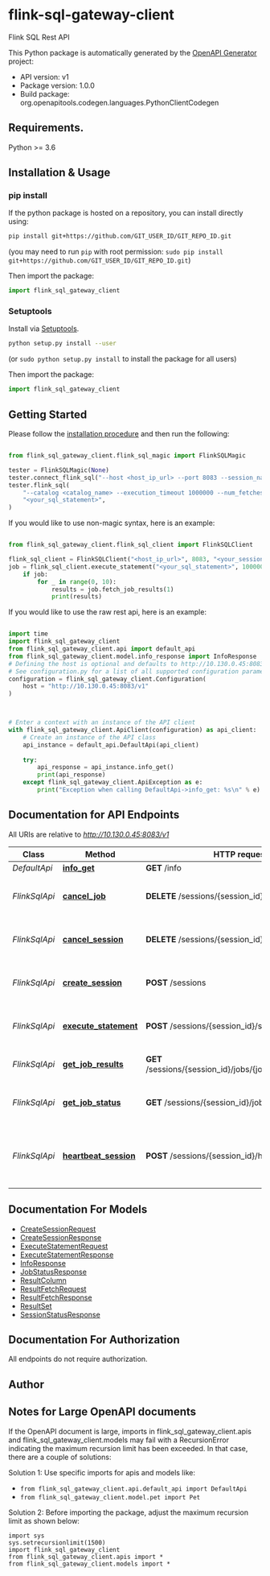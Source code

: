 # flink-sql-gateway-client
Flink SQL Rest API

This Python package is automatically generated by the [OpenAPI Generator](https://openapi-generator.tech) project:

- API version: v1
- Package version: 1.0.0
- Build package: org.openapitools.codegen.languages.PythonClientCodegen

## Requirements.

Python >= 3.6

## Installation & Usage
### pip install

If the python package is hosted on a repository, you can install directly using:

```sh
pip install git+https://github.com/GIT_USER_ID/GIT_REPO_ID.git
```
(you may need to run `pip` with root permission: `sudo pip install git+https://github.com/GIT_USER_ID/GIT_REPO_ID.git`)

Then import the package:
```python
import flink_sql_gateway_client
```

### Setuptools

Install via [Setuptools](http://pypi.python.org/pypi/setuptools).

```sh
python setup.py install --user
```
(or `sudo python setup.py install` to install the package for all users)

Then import the package:
```python
import flink_sql_gateway_client
```

## Getting Started

Please follow the [installation procedure](#installation--usage) and then run the following:

```python

from flink_sql_gateway_client.flink_sql_magic import FlinkSQLMagic

tester = FlinkSQLMagic(None)
tester.connect_flink_sql("--host <host_ip_url> --port 8083 --session_name <your_session_name>")
tester.flink_sql(
    "--catalog <catalog_name> --execution_timeout 1000000 --num_fetches 10 --max_fetch_size 1",
    "<your_sql_statement>",
)

```

If you would like to use non-magic syntax, here is an example:

```python

from flink_sql_gateway_client.flink_sql_client import FlinkSQLClient

flink_sql_client = FlinkSQLClient("<host_ip_url>", 8083, "<your_session_name>")
job = flink_sql_client.execute_statement("<your_sql_statement>", 1000000)
    if job:
        for _ in range(0, 10):
            results = job.fetch_job_results(1)
            print(results)

```

If you would like to use the raw rest api, here is an example:

```python

import time
import flink_sql_gateway_client
from flink_sql_gateway_client.api import default_api
from flink_sql_gateway_client.model.info_response import InfoResponse
# Defining the host is optional and defaults to http://10.130.0.45:8083/v1
# See configuration.py for a list of all supported configuration parameters.
configuration = flink_sql_gateway_client.Configuration(
    host = "http://10.130.0.45:8083/v1"
)



# Enter a context with an instance of the API client
with flink_sql_gateway_client.ApiClient(configuration) as api_client:
    # Create an instance of the API class
    api_instance = default_api.DefaultApi(api_client)
    
    try:
        api_response = api_instance.info_get()
        print(api_response)
    except flink_sql_gateway_client.ApiException as e:
        print("Exception when calling DefaultApi->info_get: %s\n" % e)
```

## Documentation for API Endpoints

All URIs are relative to *http://10.130.0.45:8083/v1*

Class | Method | HTTP request | Description
------------ | ------------- | ------------- | -------------
*DefaultApi* | [**info_get**](docs/DefaultApi.md#info_get) | **GET** /info | 
*FlinkSqlApi* | [**cancel_job**](docs/FlinkSqlApi.md#cancel_job) | **DELETE** /sessions/{session_id}/jobs/{job_id} | Cancel Flink SQL job in session.
*FlinkSqlApi* | [**cancel_session**](docs/FlinkSqlApi.md#cancel_session) | **DELETE** /sessions/{session_id} | Cancel Flink SQL job in session.
*FlinkSqlApi* | [**create_session**](docs/FlinkSqlApi.md#create_session) | **POST** /sessions | Creates a session to run flink sql jobs
*FlinkSqlApi* | [**execute_statement**](docs/FlinkSqlApi.md#execute_statement) | **POST** /sessions/{session_id}/statements | Executes Flink SQL statement in session.
*FlinkSqlApi* | [**get_job_results**](docs/FlinkSqlApi.md#get_job_results) | **GET** /sessions/{session_id}/jobs/{job_id}/result/{token} | Get results of a Flink SQL job.
*FlinkSqlApi* | [**get_job_status**](docs/FlinkSqlApi.md#get_job_status) | **GET** /sessions/{session_id}/jobs/{job_id}/status | Get Flink SQL job status in session.
*FlinkSqlApi* | [**heartbeat_session**](docs/FlinkSqlApi.md#heartbeat_session) | **POST** /sessions/{session_id}/heartbeat | Executes Flink SQL heartbeat to keep session alive.


## Documentation For Models

 - [CreateSessionRequest](docs/CreateSessionRequest.md)
 - [CreateSessionResponse](docs/CreateSessionResponse.md)
 - [ExecuteStatementRequest](docs/ExecuteStatementRequest.md)
 - [ExecuteStatementResponse](docs/ExecuteStatementResponse.md)
 - [InfoResponse](docs/InfoResponse.md)
 - [JobStatusResponse](docs/JobStatusResponse.md)
 - [ResultColumn](docs/ResultColumn.md)
 - [ResultFetchRequest](docs/ResultFetchRequest.md)
 - [ResultFetchResponse](docs/ResultFetchResponse.md)
 - [ResultSet](docs/ResultSet.md)
 - [SessionStatusResponse](docs/SessionStatusResponse.md)


## Documentation For Authorization

 All endpoints do not require authorization.

## Author




## Notes for Large OpenAPI documents
If the OpenAPI document is large, imports in flink_sql_gateway_client.apis and flink_sql_gateway_client.models may fail with a
RecursionError indicating the maximum recursion limit has been exceeded. In that case, there are a couple of solutions:

Solution 1:
Use specific imports for apis and models like:
- `from flink_sql_gateway_client.api.default_api import DefaultApi`
- `from flink_sql_gateway_client.model.pet import Pet`

Solution 2:
Before importing the package, adjust the maximum recursion limit as shown below:
```
import sys
sys.setrecursionlimit(1500)
import flink_sql_gateway_client
from flink_sql_gateway_client.apis import *
from flink_sql_gateway_client.models import *
```

